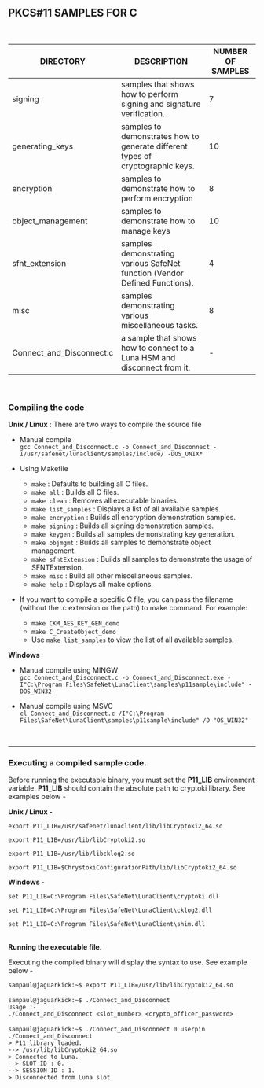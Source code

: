
## PKCS#11 SAMPLES FOR C

<br>

| DIRECTORY | DESCRIPTION | NUMBER OF SAMPLES |
| --- | --- | --- |
| signing | samples that shows how to perform signing and signature verification. | 7 |
| generating_keys | samples to demonstrates how to generate different types of cryptographic keys. | 10 |
| encryption | samples to demonstrate how to perform encryption | 8 |
| object_management | samples to demonstrate how to manage keys | 10 |
| sfnt_extension | samples demonstrating various SafeNet function (Vendor Defined Functions). | 4 |
| misc | samples demonstrating various miscellaneous tasks. | 8 |
| Connect_and_Disconnect.c | a sample that shows how to connect to a Luna HSM and disconnect from it. | - |

<br>

### Compiling the code

**Unix / Linux** : There are two ways to compile the source file
- Manual compile <BR>
 `gcc Connect_and_Disconnect.c -o Connect_and_Disconnect -I/usr/safenet/lunaclient/samples/include/ -DOS_UNIX*`

- Using Makefile <BR>
  - `make` : Defaults to building all C files.<br>
  - `make all` : Builds all C files.<br>
  - `make clean` : Removes all executable binaries.<br>
  - `make list_samples` : Displays a list of all available samples.<br>
  - `make encryption` : Builds all encryption demonstration samples.<br>
  - `make signing` : Builds all signing demonstration samples.<br>
  - `make keygen` : Builds all samples demonstrating key generation.<br>
  - `make objmgmt` : Builds all samples to demonstrate object management.<br>
  - `make sfntExtension` : Builds all samples to demonstrate the usage of SFNTExtension.<br>
  - `make misc` : Build all other miscellaneous samples.<br>
  - `make help` : Displays all make options.<br>

- If you want to compile a specific C file, you can pass the filename (without the .c extension or the path) to make command. For example:<br>
  - `make CKM_AES_KEY_GEN_demo`<br>
  - `make C_CreateObject_demo`<br>
  - Use `make list_samples` to view the list of all available samples.<br>

**Windows**
- Manual compile using MINGW<br>
`gcc Connect_and_Disconnect.c -o Connect_and_Disconnect.exe -I"C:\Program Files\SafeNet\LunaClient\samples\p11sample\include" -DOS_WIN32`

- Manual compile using MSVC<br>
 `cl Connect_and_Disconnect.c /I"C:\Program Files\SafeNet\LunaClient\samples\p11sample\include" /D "OS_WIN32"`

<br>

------------

### Executing a compiled sample code.

Before running the executable binary, you must set the **P11_LIB** environment variable. **P11_LIB** should contain the absolute path to cryptoki library. See examples below -
<BR>

**Unix / Linux -**

`export P11_LIB=/usr/safenet/lunaclient/lib/libCryptoki2_64.so`
        
 `export P11_LIB=/usr/lib/libCryptoki2.so`
        
 `export P11_LIB=/usr/lib/libcklog2.so`
        
 `export P11_LIB=$ChrystokiConfigurationPath/lib/libCryptoki2_64.so`

**Windows -**

`set P11_LIB=C:\Program Files\SafeNet\LunaClient\cryptoki.dll`

`set P11_LIB=C:\Program Files\SafeNet\LunaClient\cklog2.dll`

`set P11_LIB=C:\Program Files\SafeNet\LunaClient\shim.dll`
<BR><BR>

**Running the executable file.**

Executing the compiled binary will display the syntax to use. See example below -

`sampaul@jaguarkick:~$ export P11_LIB=/usr/lib/libCryptoki2_64.so`<br><br>
`sampaul@jaguarkick:~$ ./Connect_and_Disconnect`<br>
`Usage :-`<br>
`./Connect_and_Disconnect <slot_number> <crypto_officer_password>`<br><br>
`sampaul@jaguarkick:~$ ./Connect_and_Disconnect 0 userpin`<br>
`./Connect_and_Disconnect`<br>
`> P11 library loaded.`<br>
`--> /usr/lib/libCryptoki2_64.so`<br>
`> Connected to Luna.`<br>
`--> SLOT ID : 0.`<br>
`--> SESSION ID : 1.`<br>
`> Disconnected from Luna slot.`<br>
